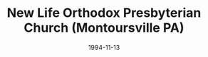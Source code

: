 ---
date: &id001 1994-11-13
end_date: null
location:
  address: 1500 Hidden Valley Drive
  city: Montoursville
  state: PA
minister:
- end: null
  name: Paul Browne
  start: 1995-01-01
  type: Pastor
- end: 2011-01-01
  name: Roth Reason
  start: 2006-01-01
  type: Associate Pastor
- end: null
  name: Andrew T. Adcock
  start: 2011-01-01
  type: Associate Pastor
ministers:
- Paul Browne
- Roth Reason
- Andrew T. Adcock
name: New Life Orthodox Presbyterian Church
names:
- end: null
  name: New Life Orthodox Presbyterian Church
  start: 1994-11-13
origination_date: *id001
raw_data: "PA Williamsport\nNew Life Orthodox Presbyterian Church (November 13, 1994\u2013\
  \ )\n1500 Hidden Valley Drive, Montoursville\nPastor: Paul Browne, 1995\u2013\n\
  Assoc. Pastors: Roth Reason, 2006\u201311\nAndrew T. Adcock, 2011\u2013"
received_from: null
states:
- PA
status:
  active: true
  end_date: null
  reason: null
  received_from: null
  withdrawal_to: null
title: New Life Orthodox Presbyterian Church (Montoursville PA)
year_established:
- 1994

---